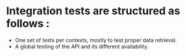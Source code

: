 # Integration tests are structured as follows :

- One set of tests per contexts, mostly to test proper data retrieval.
- A global testing of the API and its different availability.